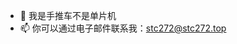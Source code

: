 - 👋 我是手推车不是单片机
- 📫 你可以通过电子邮件联系我：stc272@stc272.top

<!---
STC272/STC272 is a ✨ special ✨ repository because its `README.md` (this file) appears on your GitHub profile.
You can click the Preview link to take a look at your changes.
--->
